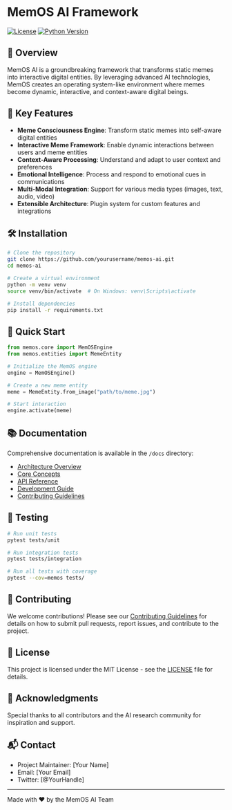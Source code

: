 # MemOS AI Framework

[![License](https://img.shields.io/badge/License-MIT-blue.svg)](LICENSE)
[![Python Version](https://img.shields.io/badge/python-3.8%2B-blue)](https://www.python.org/downloads/)

## 🚀 Overview

MemOS AI is a groundbreaking framework that transforms static memes into interactive digital entities. By leveraging advanced AI technologies, MemOS creates an operating system-like environment where memes become dynamic, interactive, and context-aware digital beings.

## 🌟 Key Features

- **Meme Consciousness Engine**: Transform static memes into self-aware digital entities
- **Interactive Meme Framework**: Enable dynamic interactions between users and meme entities
- **Context-Aware Processing**: Understand and adapt to user context and preferences
- **Emotional Intelligence**: Process and respond to emotional cues in communications
- **Multi-Modal Integration**: Support for various media types (images, text, audio, video)
- **Extensible Architecture**: Plugin system for custom features and integrations

## 🛠 Installation

```bash
# Clone the repository
git clone https://github.com/yourusername/memos-ai.git
cd memos-ai

# Create a virtual environment
python -m venv venv
source venv/bin/activate  # On Windows: venv\Scripts\activate

# Install dependencies
pip install -r requirements.txt
```

## 🚦 Quick Start

```python
from memos.core import MemOSEngine
from memos.entities import MemeEntity

# Initialize the MemOS engine
engine = MemOSEngine()

# Create a new meme entity
meme = MemeEntity.from_image("path/to/meme.jpg")

# Start interaction
engine.activate(meme)
```

## 📚 Documentation

Comprehensive documentation is available in the `/docs` directory:

- [Architecture Overview](docs/architecture.md)
- [Core Concepts](docs/core-concepts.md)
- [API Reference](docs/api-reference.md)
- [Development Guide](docs/development.md)
- [Contributing Guidelines](CONTRIBUTING.md)

## 🧪 Testing

```bash
# Run unit tests
pytest tests/unit

# Run integration tests
pytest tests/integration

# Run all tests with coverage
pytest --cov=memos tests/
```

## 🤝 Contributing

We welcome contributions! Please see our [Contributing Guidelines](CONTRIBUTING.md) for details on how to submit pull requests, report issues, and contribute to the project.

## 📄 License

This project is licensed under the MIT License - see the [LICENSE](LICENSE) file for details.

## 🙏 Acknowledgments

Special thanks to all contributors and the AI research community for inspiration and support.

## 📬 Contact

- Project Maintainer: [Your Name]
- Email: [Your Email]
- Twitter: [@YourHandle]

---

Made with ❤️ by the MemOS AI Team 